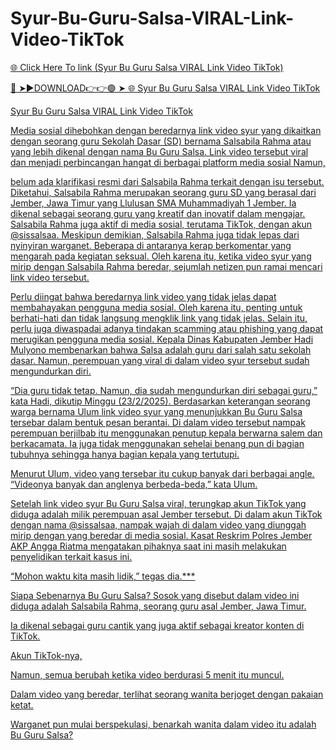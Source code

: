 # Syur-Bu-Guru-Salsa-VIRAL-Link-Video-TikTok

<a href="https://skyhighway.sbs/dfghjkl"> 🌐 Click Here To link (Syur Bu Guru Salsa VIRAL Link Video TikTok)

🔴 ➤►DOWNLOAD👉👉🟢 ➤  <a href="https://skyhighway.sbs/dfghjkl"> 🌐 Syur Bu Guru Salsa VIRAL Link Video TikTok


Syur Bu Guru Salsa VIRAL Link Video TikTok

Media sosial dihebohkan dengan beredarnya link video syur yang dikaitkan dengan seorang guru Sekolah Dasar (SD) bernama Salsabila Rahma atau yang lebih dikenal dengan nama Bu Guru Salsa.
Link video tersebut viral dan menjadi perbincangan hangat di berbagai platform media sosial Namun, 

belum ada klarifikasi resmi dari Salsabila Rahma terkait dengan isu tersebut.
Diketahui, Salsabila Rahma merupakan seorang guru SD yang berasal dari Jember, Jawa Timur yang Llulusan SMA Muhammadiyah 1 Jember.
Ia dikenal sebagai seorang guru yang kreatif dan inovatif dalam mengajar. Salsabila Rahma juga aktif di media sosial, terutama TikTok, dengan akun @sissalsaa.
Meskipun demikian, Salsabila Rahma juga tidak lepas dari nyinyiran warganet. Beberapa di antaranya kerap berkomentar yang mengarah pada kegiatan seksual. Oleh karena itu, ketika video syur yang mirip dengan Salsabila Rahma beredar, sejumlah netizen pun ramai mencari link video tersebut.


Perlu diingat bahwa beredarnya link video yang tidak jelas dapat membahayakan pengguna media sosial. Oleh karena itu, penting untuk berhati-hati dan tidak langsung mengklik link yang tidak jelas. Selain itu, perlu juga diwaspadai adanya tindakan scamming atau phishing yang dapat merugikan pengguna media sosial.
Kepala Dinas Kabupaten Jember Hadi Mulyono membenarkan bahwa Salsa adalah guru dari salah satu sekolah dasar. Namun, perempuan yang viral di dalam video syur tersebut sudah mengundurkan diri.


“Dia guru tidak tetap. Namun, dia sudah mengundurkan diri sebagai guru,” kata Hadi, dikutip Minggu (23/2/2025).
Berdasarkan keterangan seorang warga bernama Ulum link video syur yang menunjukkan Bu Guru Salsa tersebar dalam bentuk pesan berantai.
Di dalam video tersebut nampak perempuan berjilbab itu menggunakan penutup kepala berwarna salem dan berkacamata. Ia juga tidak menggunakan sehelai benang pun di bagian tubuhnya sehingga hanya bagian kepala yang tertutupi.

Menurut Ulum, video yang tersebar itu cukup banyak dari berbagai angle.
“Videonya banyak dan anglenya berbeda-beda,” kata Ulum.

Setelah link video syur Bu Guru Salsa viral, terungkap akun TikTok yang diduga adalah milik perempuan asal Jember tersebut.
Di dalam akun TikTok dengan nama @sissalsaa, nampak wajah di dalam video yang diunggah mirip dengan yang beredar di media sosial.
Kasat Reskrim Polres Jember AKP Angga Riatma mengatakan pihaknya saat ini masih melakukan penyelidikan terkait kasus ini.

“Mohon waktu kita masih lidik,” tegas dia.***

Siapa Sebenarnya Bu Guru Salsa?
Sosok yang disebut dalam video ini diduga adalah Salsabila Rahma, seorang guru asal Jember, Jawa Timur.

Ia dikenal sebagai guru cantik yang juga aktif sebagai kreator konten di TikTok.

Akun TikTok-nya,

Namun, semua berubah ketika video berdurasi 5 menit itu muncul.

Dalam video yang beredar, terlihat seorang wanita berjoget dengan pakaian ketat.

Warganet pun mulai berspekulasi, benarkah wanita dalam video itu adalah Bu Guru Salsa?
